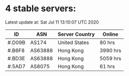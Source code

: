 # 4 stable servers:

Latest update at: Sat Jul 11 13:10:07 UTC 2020

| ID | ASN | Server Country | Online |
| -- | --- | -------------- | ------ |
| #.D09B | AS174 | United States | 80 hrs |
| #.B6F8 | AS63888 | Hong Kong | 3990 hrs |
| #.BD3E | AS63888 | Hong Kong | 5059 hrs |
| #.5AD7 | AS8075 | Hong Kong | 61 hrs |

